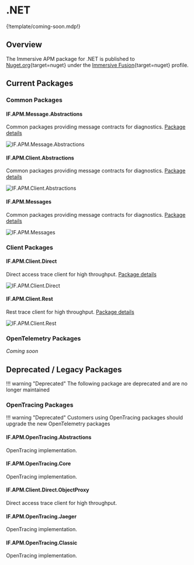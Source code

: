 # .NET

{!template/coming-soon.mdp!}

## Overview

The Immersive APM package for .NET is published to [Nuget.org](https://www.nuget.org){target=nuget} under the [Immersive Fusion](https://www.nuget.org/profiles/ImmersiveFusion){target=nuget} profile.

## Current Packages

### Common Packages

#### IF.APM.Message.Abstractions

Common packages providing message contracts for diagnostics. [Package details](https://www.nuget.org/packages/IF.APM.Message.Abstractions)

![IF.APM.Message.Abstractions](https://dev.azure.com/ImmersiveFusion/IF.APM/_apis/build/status/Nuget/nuget-IF.APM.Common)

#### IF.APM.Client.Abstractions

Common packages providing message contracts for diagnostics. [Package details](https://www.nuget.org/packages/IF.APM.Client.Abstractions)

![IF.APM.Client.Abstractions](https://dev.azure.com/ImmersiveFusion/IF.APM/_apis/build/status/Nuget/nuget-IF.APM.Common)

#### IF.APM.Messages

Common packages providing message contracts for diagnostics. [Package details](https://www.nuget.org/packages/IF.APM.Messages)

![IF.APM.Messages](https://dev.azure.com/ImmersiveFusion/IF.APM/_apis/build/status/Nuget/nuget-IF.APM.Common)

### Client Packages

#### IF.APM.Client.Direct

Direct access trace client for high throughput. [Package details](https://www.nuget.org/packages/IF.APM.Client.Direct)

![IF.APM.Client.Direct](https://dev.azure.com/ImmersiveFusion/IF.APM/_apis/build/status/Nuget/nuget-IF.APM.Client.Direct)

#### IF.APM.Client.Rest

Rest trace client for high throughput. [Package details](https://www.nuget.org/packages/IF.APM.Client.Rest)

![IF.APM.Client.Rest](https://dev.azure.com/ImmersiveFusion/IF.APM/_apis/build/status/Nuget/nuget-IF.APM.Client.Rest)

### OpenTelemetry Packages

*Coming soon*

## Deprecated / Legacy Packages

!!! warning "Deprecated"
    The following package are deprecated and are no longer maintained

### OpenTracing Packages

!!! warning "Deprecated"
    Customers using OpenTracing packages should upgrade the new OpenTelemetry packages


#### IF.APM.OpenTracing.Abstractions

OpenTracing implementation.

#### IF.APM.OpenTracing.Core

OpenTracing implementation.

#### IF.APM.Client.Direct.ObjectProxy

Direct access trace client for high throughput.

#### IF.APM.OpenTracing.Jaeger

OpenTracing implementation.

#### IF.APM.OpenTracing.Classic

OpenTracing implementation.
